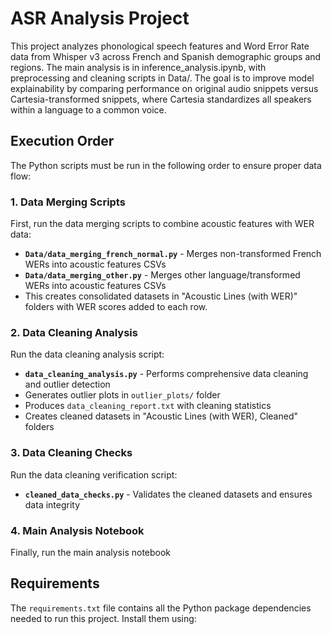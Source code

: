 # ASR Analysis Project
This project analyzes phonological speech features and Word Error Rate data from Whisper v3 across French and Spanish demographic groups and regions. The main analysis is in inference_analysis.ipynb, with preprocessing and cleaning scripts in Data/. The goal is to improve model explainability by comparing performance on original audio snippets versus Cartesia-transformed snippets, where Cartesia standardizes all speakers within a language to a common voice.

## Execution Order
The Python scripts must be run in the following order to ensure proper data flow:
### 1. Data Merging Scripts
First, run the data merging scripts to combine acoustic features with WER data:
- **`Data/data_merging_french_normal.py`** - Merges non-transformed French WERs into acoustic features CSVs
- **`Data/data_merging_other.py`** - Merges other language/transformed WERs into acoustic features CSVs
- This creates consolidated datasets in "Acoustic Lines (with WER)" folders with WER scores added to each row.

### 2. Data Cleaning Analysis
Run the data cleaning analysis script:
- **`data_cleaning_analysis.py`** - Performs comprehensive data cleaning and outlier detection
- Generates outlier plots in `outlier_plots/` folder
- Produces `data_cleaning_report.txt` with cleaning statistics
- Creates cleaned datasets in "Acoustic Lines (with WER), Cleaned" folders

### 3. Data Cleaning Checks
Run the data cleaning verification script:
- **`cleaned_data_checks.py`** - Validates the cleaned datasets and ensures data integrity

### 4. Main Analysis Notebook
Finally, run the main analysis notebook

## Requirements
The `requirements.txt` file contains all the Python package dependencies needed to run this project. Install them using:

